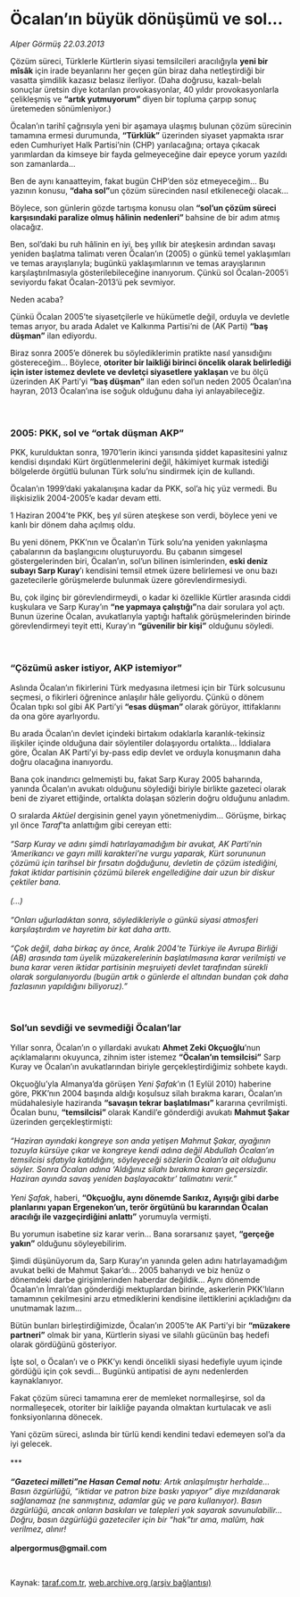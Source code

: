 # Öcalan’ın büyük dönüşümü ve sol...

*Alper Görmüş 22.03.2013*

<div class="yazi"><p>Çözüm süreci, Türklerle Kürtlerin siyasi temsilcileri aracılığıyla <b>yeni bir mîsâk</b> için irade beyanlarını her geçen gün biraz daha netleştirdiği bir vasatta şimdilik kazasız belasız ilerliyor. (Daha doğrusu, kazalı-belalı sonuçlar üretsin diye kotarılan provokasyonlar, 40 yıldır provokasyonlarla çelikleşmiş ve <b>“artık yutmuyorum”</b> diyen bir topluma çarpıp sonuç üretemeden sönümleniyor.)</p>
<p>Öcalan’ın tarihî çağrısıyla yeni bir aşamaya ulaşmış bulunan çözüm sürecinin tamamına ermesi durumunda, <b>“Türklük”</b> üzerinden siyaset yapmakta ısrar eden Cumhuriyet Halk Partisi’nin (CHP) yarılacağına; ortaya çıkacak yarımlardan da kimseye bir fayda gelmeyeceğine dair epeyce yorum yazıldı son zamanlarda... </p>
<p>Ben de aynı kanaatteyim, fakat bugün CHP’den söz etmeyeceğim... Bu yazının konusu, <b>“daha sol”</b>un çözüm sürecinden nasıl etkileneceği olacak...</p>
<p>Böylece, son günlerin gözde tartışma konusu olan <b>“sol’un çözüm süreci karşısındaki paralize olmuş hâlinin</b> <b>nedenleri” </b>bahsine de bir adım atmış olacağız.</p>
<p>Ben, sol’daki bu ruh hâlinin en iyi, beş yıllık bir ateşkesin ardından savaşı yeniden başlatma talimatı veren Öcalan’ın (2005) o günkü temel yaklaşımları ve temas arayışlarıyla; bugünkü yaklaşımlarının ve temas arayışlarının karşılaştırılmasıyla gösterilebileceğine inanıyorum. Çünkü sol Öcalan-2005’i seviyordu fakat Öcalan-2013’ü pek sevmiyor.</p>
<p>Neden acaba?</p>
<p>Çünkü Öcalan 2005’te siyasetçilerle ve hükümetle değil, orduyla ve devletle temas arıyor, bu arada Adalet ve Kalkınma Partisi’ni de (AK Parti) <b>“baş düşman”</b> ilan ediyordu.</p>
<p>Biraz sonra 2005’e dönerek bu söylediklerimin pratikte nasıl yansıdığını göstereceğim... Böylece, <b>otoriter bir laikliği birinci öncelik olarak belirlediği için ister istemez devlete ve devletçi siyasetlere yaklaşan </b>ve bu ölçü üzerinden AK Parti’yi <b>“baş düşman”</b> ilan eden sol’un neden 2005 Öcalan’ına hayran, 2013 Öcalan’ına ise soğuk olduğunu daha iyi anlayabileceğiz.<br/><br/><br/></p>
<h3>2005: PKK, sol ve “ortak düşman AKP”</h3>
<p>PKK, kurulduktan sonra, 1970’lerin ikinci yarısında şiddet kapasitesini yalnız kendisi dışındaki Kürt örgütlenmelerini değil, hâkimiyet kurmak istediği bölgelerde örgütlü bulunan Türk solu’nu sindirmek için de kullandı.</p>
<p>Öcalan’ın 1999’daki yakalanışına kadar da PKK, sol’a hiç yüz vermedi. Bu ilişkisizlik 2004-2005’e kadar devam etti.</p>
<p>1 Haziran 2004’te PKK, beş yıl süren ateşkese son verdi, böylece yeni ve kanlı bir dönem daha açılmış oldu.</p>
<p>Bu yeni dönem, PKK’nın ve Öcalan’ın Türk solu’na yeniden yakınlaşma çabalarının da başlangıcını oluşturuyordu. Bu çabanın simgesel göstergelerinden biri, Öcalan’ın, sol’un bilinen isimlerinden, <b>eski deniz subayı Sarp Kuray</b>’ı kendisini temsil etmek üzere belirlemesi ve onu bazı gazetecilerle görüşmelerde bulunmak üzere görevlendirmesiydi.</p>
<p>Bu, çok ilginç bir görevlendirmeydi, o kadar ki özellikle Kürtler arasında ciddi kuşkulara ve Sarp Kuray’ın <b>“ne yapmaya çalıştığı”</b>na dair sorulara yol açtı. Bunun üzerine Öcalan, avukatlarıyla yaptığı haftalık görüşmelerinden birinde görevlendirmeyi teyit etti, Kuray’ın <b>“güvenilir bir kişi”</b> olduğunu söyledi.<br/><br/><br/></p>
<h3>“Çözümü asker istiyor, AKP istemiyor”</h3>
<p>Aslında Öcalan’ın fikirlerini Türk medyasına iletmesi için bir Türk solcusunu seçmesi, o fikirleri öğrenince anlaşılır hâle geliyordu. Çünkü o dönem Öcalan tıpkı sol gibi AK Parti’yi <b>“esas düşman” </b>olarak görüyor, ittifaklarını da ona göre ayarlıyordu.</p>
<p>Bu arada Öcalan’ın devlet içindeki birtakım odaklarla karanlık-tekinsiz ilişkiler içinde olduğuna dair söylentiler dolaşıyordu ortalıkta... İddialara göre, Öcalan AK Parti’yi by-pass edip devlet ve orduyla konuşmanın daha doğru olacağına inanıyordu.</p>
<p>Bana çok inandırıcı gelmemişti bu, fakat Sarp Kuray 2005 baharında, yanında Öcalan’ın avukatı olduğunu söylediği biriyle birlikte gazeteci olarak beni de ziyaret ettiğinde, ortalıkta dolaşan sözlerin doğru olduğunu anladım.</p>
<p>O sıralarda <i>Aktüel</i> dergisinin genel yayın yönetmeniydim... Görüşme, birkaç yıl önce <i>Taraf</i>’ta anlattığım gibi cereyan etti:<br/><br/><i>“Sarp Kuray ve adını şimdi hatırlayamadığım bir avukat, AK Parti’nin ‘Amerikancı ve gayrı milli karakteri’ne vurgu yaparak, Kürt sorununun çözümü için tarihsel bir fırsatın doğduğunu, devletin de çözüm istediğini, fakat iktidar partisinin çözümü bilerek engellediğine dair uzun bir diskur çektiler bana.<br/><br/></i><i>(...)<br/><br/></i><i>“Onları uğurladıktan sonra, söyledikleriyle o günkü siyasi atmosferi karşılaştırdım ve hayretim bir kat daha arttı.<br/><br/></i><i>“Çok değil, daha birkaç ay önce, Aralık 2004’te Türkiye ile Avrupa Birliği (AB) arasında tam üyelik müzakerelerinin başlatılmasına karar verilmişti ve buna karar veren iktidar partisinin meşruiyeti devlet tarafından sürekli olarak sorgulanıyordu (bugün artık o günlerde el altından bundan çok daha fazlasının yapıldığını biliyoruz).”<br/><br/><br/></i></p>
<h3>Sol’un sevdiği ve sevmediği Öcalan’lar</h3>
<p>Yıllar sonra, Öcalan’ın o yıllardaki avukatı <b>Ahmet Zeki Okçuoğlu</b>’nun açıklamalarını okuyunca, zihnim ister istemez <b>“Öcalan’ın temsilcisi”</b> Sarp Kuray ve Öcalan’ın avukatlarından biriyle gerçekleştirdiğimiz sohbete kaydı.</p>
<p>Okçuoğlu’yla Almanya’da görüşen <i>Yeni Şafak</i>’ın (1 Eylül 2010) haberine göre, PKK’nın 2004 başında aldığı koşulsuz silah bırakma kararı, Öcalan’ın müdahalesiyle haziranda <b>“savaşın tekrar başlatılması” </b>kararına çevrilmişti. Öcalan bunu, <b>“temsilcisi” </b>olarak Kandil’e gönderdiği avukatı <b>Mahmut Şakar</b> üzerinden gerçekleştirmişti:<br/><br/><i>“Haziran ayındaki kongreye son anda yetişen Mahmut Şakar, ayağının tozuyla kürsüye çıkar ve kongreye kendi adına değil Abdullah Öcalan’ın temsilcisi sıfatıyla katıldığını, söyleyeceği sözlerin Öcalan’a ait olduğunu söyler. Sonra Öcalan adına ‘Aldığınız silahı bırakma kararı geçersizdir. Haziran ayında savaş yeniden başlayacaktır’ talimatını verir.”</i> <br/><br/><i>Yeni Şafak</i>, haberi, <b>“Okçuoğlu, aynı dönemde Sarıkız, Ayışığı gibi darbe planlarını yapan Ergenekon’un, terör örgütünü bu kararından Öcalan aracılığı ile vazgeçirdiğini anlattı”</b> yorumuyla vermişti.</p>
<p>Bu yorumun isabetine siz karar verin... Bana sorarsanız şayet, <b>“gerçeğe yakın”</b> olduğunu söyleyebilirim. </p>
<p>Şimdi düşünüyorum da, Sarp Kuray’ın yanında gelen adını hatırlayamadığım avukat belki de Mahmut Şakar’dı... 2005 baharıydı ve biz henüz o dönemdeki darbe girişimlerinden haberdar değildik... Aynı dönemde Öcalan’ın İmralı’dan gönderdiği mektuplardan birinde, askerlerin PKK’lıların tamamının çekilmesini arzu etmediklerini kendisine ilettiklerini açıkladığını da unutmamak lazım...</p>
<p>Bütün bunları birleştirdiğimizde, Öcalan’ın 2005’te AK Parti’yi bir <b>“müzakere partneri”</b> olmak bir yana, Kürtlerin siyasi ve silahlı gücünün baş hedefi olarak gördüğünü gösteriyor.</p>
<p>İşte sol, o Öcalan’ı ve o PKK’yı kendi öncelikli siyasi hedefiyle uyum içinde gördüğü için çok sevdi... Bugünkü antipatisi de aynı nedenlerden kaynaklanıyor.</p>
<p>Fakat çözüm süreci tamamına erer de memleket normalleşirse, sol da normalleşecek, otoriter bir laikliğe payanda olmaktan kurtulacak ve asli fonksiyonlarına dönecek. </p>
<p>Yani çözüm süreci, aslında bir türlü kendi kendini tedavi edemeyen sol’a da iyi gelecek.<br/><br/>***<br/><br/><b><i>“Gazeteci milleti”ne Hasan Cemal notu</i></b><i>: Artık anlaşılmıştır herhalde... Basın özgürlüğü, “iktidar ve patron bize baskı yapıyor” diye mızıldanarak sağlanamaz (ne sanmıştınız, adamlar güç ve para kullanıyor). Basın özgürlüğü, ancak onların baskıları ve talepleri yok sayarak savunulabilir... Doğru, basın özgürlüğü gazeteciler için bir “hak”tır ama, malûm, hak verilmez, alınır!<br/><br/></i><b>alpergormus@gmail.com</b></p>
<p> </p>
</div>

Kaynak: [taraf.com.tr](m), [web.archive.org (arşiv bağlantısı)](http://web.archive.org/web/20130830071924/http://taraf.com.tr/alper-gormus/makale-ocalan-in-buyuk-donusumu-ve-sol.htm)
